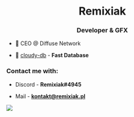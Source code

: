 <h1 align="center">Remixiak</h1>
<h3 align="center">Developer & GFX</h3>

- 🌱 CEO @ Diffuse Network

- 🌱 [cloudy-db](npmjs.com/package/cloudy-db) - **Fast Database**

<h3 align="left">Contact me with:</h3>

- Discord - **Remixiak#4945**

- Mail - **kontakt@remixiak.pl**

![](https://komarev.com/ghpvc/?username=thatRemixiak&color=blueviolet&style=flat-square&label=Wyświetlenia+profilu+(09.08.2021)+:D)

